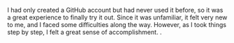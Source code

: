 I had only created a GitHub account but had never used it before, so it was a great experience to finally try it out. Since it was unfamiliar, it felt very new to me, and I faced some difficulties along the way. However, as I took things step by step, I felt a great sense of accomplishment.
.
